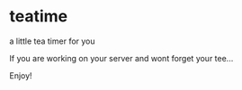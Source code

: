 # teatime
a little tea timer for you

If you are working on your server and wont forget your tee...

Enjoy!
